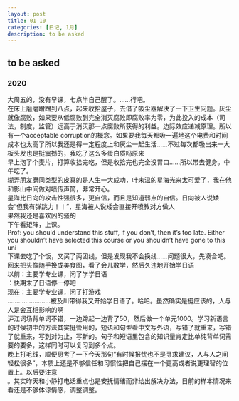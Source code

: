```yaml
---
layout: post
title: 01-10
categories: [日记, 1月]
description: to be asked
---
```


## to be asked  
  
### 2020  

大周五的，没有早课，七点半自己醒了。……行吧。  
在床上磨磨蹭蹭到八点，起来收拾屋子，去借了吸尘器解决了一下卫生问题。灰尘就像腐败，如果要从低腐败到完全消灭腐败即腐败率为零，为此投入的成本（司法，制度，监管）远高于消灭那一点腐败所获得的利益。边际效应递减原理。所以有一个acceptable corruption的概念。如果要我每天都吸一遍地这个电费和时间成本也太高了所以我还是得一定程度上和灰尘一起生活……不过每次都吸出来一大板头发也是挺震撼的，我吃了这么多蛋白质吗原来  
早上泡了个麦片，打算收拾完吃，但是收拾完也完全没胃口……所以带去健身。中午吃了。  
糊弄朋友磨同类型的皮真的是人生一大成功，叶未温的星海光来太可爱了，我在他和影山中间做对喷传声筒，非常开心。  
星海比日向的攻击性强很多，更自信，而且是知道弱点的自信。日向被人说矮会“但我有弹跳力！！”，星海被人说矮会直接开喷教对方做人  
果然我还是喜欢凶的骚的  
下午看矩阵，上课。  
Prof: you should understand this stuff, if you don’t, then it’s too late. Either you shouldn’t have selected this course or you shouldn’t have gone to this uni  
下课去吃了个饭，又买了两团线，但是发现我不会换线……问题很大，先凑合吧。回来把头像随手换成美食图，看了会儿数学，然后久违地开始学日语  
以前：主要学专业课，闲了学学日语  
：快期末了日语停一停吧  
现在：主要学专业课，闲了打游戏  
……………………被及川带得我又开始学日语了。哈哈。虽然确实是挺应该的，人与人是会互相影响的啊  
沪江词场背单词不错，一边蹲起一边背了50，然后做一个单元1000。学习新语言的时候初中的方法其实挺管用的，短语和句型看中文写外语，写错了就重来，写错了就重来，写到对为止，写新的。句子和短语里包含的知识量肯定比单纯背单词需要的要多，这样同时可以复习到多个点。  
晚上打毛线，顺便思考了一下今天那句“有时候报忧也不是寻求建议，人与人之间轻松很多”，本质上还是不够信任和习惯性把自己摆在一个更高或者说更理智的位置上。以后要注意  
。其实昨天和小静打电话重点也是安抚情绪而非给出解决办法，目前的样本情况来看还是不够体谅情感，调整调整。  
